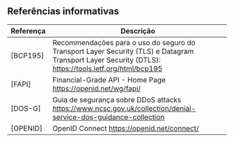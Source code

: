 ## Referências informativas

|Referença|Descrição|
|---------|---------|
|[BCP195]|Recommendações para o uso do seguro do Transport Layer Security (TLS) e Datagram Transport Layer Security (DTLS): https://tools.ietf.org/html/bcp195|
|[FAPI]|Financial-Grade API - Home Page https://openid.net/wg/fapi/|
|[DOS-G]| Guia de segurança sobre DDoS attacks https://www.ncsc.gov.uk/collection/denial-service-dos-guidance-collection|
|[OPENID]|OpenID Connect https://openid.net/connect/|
